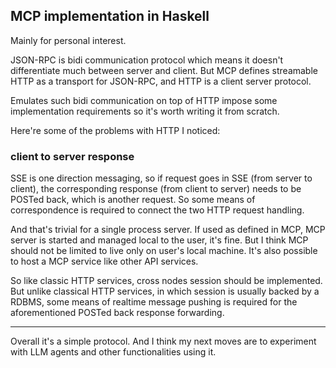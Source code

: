 ## MCP implementation in Haskell

Mainly for personal interest.

JSON-RPC is bidi communication protocol which means it doesn't differentiate much between server and client.
But MCP defines streamable HTTP as a transport for JSON-RPC, and HTTP is a client server protocol.

Emulates such bidi communication on top of HTTP impose some implementation requirements so it's worth writing it from scratch.

Here're some of the problems with HTTP I noticed:

### client to server response

SSE is one direction messaging, so if request goes in SSE (from server to client),
the corresponding response (from client to server) needs to be POSTed back,
which is another request. So some means of correspondence is required to connect the two HTTP request handling.

And that's trivial for a single process server. If used as defined in MCP, MCP server is started and managed local to the user, it's fine.
But I think MCP should not be limited to live only on user's local machine. It's also possible to host a MCP service like other API services.

So like classic HTTP services, cross nodes session should be implemented. 
But unlike classical HTTP services, in which session is usually backed by a RDBMS, 
some means of realtime message pushing is required for the aforementioned POSTed back response forwarding.

---

Overall it's a simple protocol. And I think my next moves are to experiment with LLM agents and other functionalities using it.
